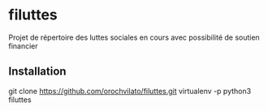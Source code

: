 # filuttes

Projet de répertoire des luttes sociales en cours avec possibilité de soutien financier

## Installation

  git clone https://github.com/orochvilato/filuttes.git
  virtualenv -p python3 filuttes

